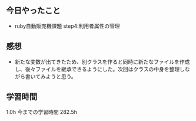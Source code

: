 ## 今日やったこと
- ruby自動販売機課題 step4:利用者属性の管理

## 感想
- 新たな変数が出てきたため、別クラスを作ると同時に新たなファイルを作成し、後々ファイルを継承できるようにした。次回はクラスの中身を整理しながら書いてみようと思う。

## 学習時間
1.0h 今までの学習時間 282.5h
